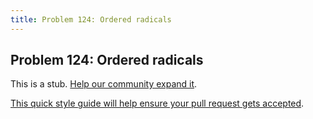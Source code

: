 ```yaml
---
title: Problem 124: Ordered radicals
---
```

## Problem 124: Ordered radicals

This is a stub. <a href='https://github.com/freecodecamp/guides/tree/master/src/pages/certifications/coding-interview-prep/project-euler/problem-124-ordered-radicals/index.md' target='_blank' rel='nofollow'>Help our community expand it</a>.

<a href='https://github.com/freecodecamp/guides/blob/master/README.md' target='_blank' rel='nofollow'>This quick style guide will help ensure your pull request gets accepted</a>.

<!-- The article goes here, in GitHub-flavored Markdown. Feel free to add YouTube videos, images, and CodePen/JSBin embeds  -->
